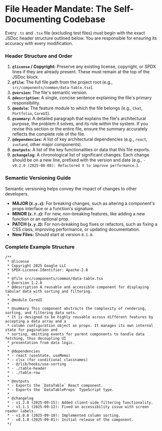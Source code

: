 # File Header Mandate: The Self-Documenting Codebase

Every `.ts` and `.tsx` file (excluding test files) must begin with the exact JSDoc header structure outlined below. You are responsible for ensuring its accuracy with every modification.

### Header Structure and Order

1.  **`@license` / Copyright:** Preserve any existing license, copyright, or SPDX lines if they are already present. These must remain at the top of the JSDoc block.
2.  **`@file`:** The full file path from the project root (e.g., `src/components/common/data-table.tsx`).
3.  **`@version`:** The file's semantic version.
4.  **`@description`:** A single, concise sentence explaining the file's primary responsibility.
5.  **`@module`:** The feature module to which the file belongs (e.g., `Chat`, `Portfolio`, `CoreUI`).
6.  **`@summary`:** A detailed paragraph that explains the file's architectural purpose, the problem it solves, and its role within the system. If you revise this section or the entire file, ensure the summary accurately reflects the complete role of the file.
7.  **`@dependencies`:** A list of key architectural dependencies (e.g., `react`, `zustand`, other major components).
8.  **`@outputs`:** A list of the key functionalities or data that this file exports.
9.  **`@changelog`:** A chronological list of significant changes. Each change should be on a new line, prefixed with the version and date (e.g., `- v0.2.0 (2025-08-08): Refactored X to improve performance.`).

### Semantic Versioning Guide

Semantic versioning helps convey the impact of changes to other developers.

*   **MAJOR (`X.y.z`):** For breaking changes, such as altering a component's props interface or a function's signature.
*   **MINOR (`x.Y.z`):** For new, non-breaking features, like adding a new function or an optional prop.
*   **PATCH (`x.y.Z`):** For non-breaking bug fixes or refactors, such as fixing a CSS class, improving performance, or updating documentation.
*   **New Files:** Should start at version `0.1.0`.

### Complete Example Structure

```tsx
/**
 * @license
 * Copyright 2025 Google LLC
 * SPDX-License-Identifier: Apache-2.0
 *
 * @file src/components/common/data-table.tsx
 * @version 1.2.0
 * @description A reusable and accessible component for displaying tabular data with sorting and filtering.
 *
 * @module CoreUI
 *
 * @summary This component abstracts the complexity of rendering, sorting, and filtering data sets. 
 * It is designed to be highly reusable across different features by accepting a data array and a 
 * column configuration object as props. It manages its own internal state for pagination and 
 * sorting, emitting events for parent components to handle data fetching, thus decoupling UI 
 * presentation from data logic.
 *
 * @dependencies
 * - react (useState, useMemo)
 * - clsx (for conditional classnames)
 * - @/lib/hooks/use-sorting
 * - ./table-header
 * - ./table-row
 *
 * @outputs
 * - Exports the `DataTable` React component.
 * - Exports the `DataTableProps` TypeScript type.
 *
 * @changelog
 * - v1.2.0 (2025-09-15): Added client-side filtering functionality.
 * - v1.1.1 (2025-09-12): Fixed an accessibility issue with screen reader labels.
 * - v1.0.0 (2025-09-10): Implemented column sorting.
 * - v0.1.0 (2025-09-01): Initial release of the component.
 */
```